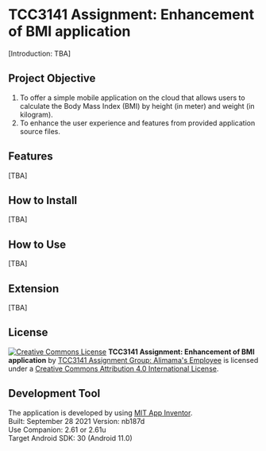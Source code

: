 # TCC3141 Assignment: Enhancement of BMI application
[Introduction: TBA]

## Project Objective
1. To offer a simple mobile application on the cloud that allows users to calculate the Body Mass Index (BMI) by height (in meter) and weight (in kilogram).
2. To enhance the user experience and features from provided application source files.

## Features
[TBA]

## How to Install
[TBA]

## How to Use
[TBA]

## Extension
[TBA]

## License
[![Creative Commons License](https://i.creativecommons.org/l/by/4.0/88x31.png)](http://creativecommons.org/licenses/by/4.0/)
**TCC3141 Assignment: Enhancement of BMI application** by [TCC3141 Assignment Group: Alimama's Employee](https://github.com/yexingys/TCC3141Project) is licensed under a [Creative Commons Attribution 4.0 International License](http://creativecommons.org/licenses/by/4.0/).

## Development Tool
The application is developed by using [MIT App Inventor](http://ai2.appinventor.mit.edu/).  
Built: September 28 2021 Version: nb187d  
Use Companion: 2.61 or 2.61u  
Target Android SDK: 30 (Android 11.0)
